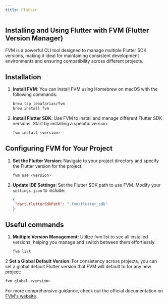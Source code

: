 ```yaml
---
title: Flutter
---
```


## Installing and Using Flutter with FVM (Flutter Version Manager)

FVM is a powerful CLI tool designed to manage multiple Flutter SDK versions, making it ideal for maintaining consistent development environments and ensuring compatibility across different projects.

## Installation

1. **Install FVM**: You can install FVM using Homebrew on macOS with the following commands:

   ```bash
   brew tap leoafarias/fvm
   brew install fvm
   ```

2. **Install Flutter SDK**: Use FVM to install and manage different Flutter SDK versions. Start by installing a specific version:

   ```bash
   fvm install <version>
   ```

## Configuring FVM for Your Project

1. **Set the Flutter Version**: Navigate to your project directory and specify the Flutter version for the project:

    ```bash
   fvm use <version>
   ```

2. **Update IDE Settings**: Set the Flutter SDK path to use FVM. Modify your `settings.json` to include:

    ```json
   {
     "dart.flutterSdkPath": ".fvm/flutter_sdk"
   }
   ```

## Useful commands

1. **Multiple Version Management:** Utilize fvm list to see all installed versions, helping you manage and switch between them effortlessly:

   ```bash
   fvm list
   ```

2  **Set a Global Default Version**: For consistency across projects, you can set a global default Flutter version that FVM will default to for any new project:

   ```bash
   fvm global <version>
   ```

For more comprehensive guidance, check out the official documentation on [FVM's website](https://fvm.app/documentation/getting-started/installation).
